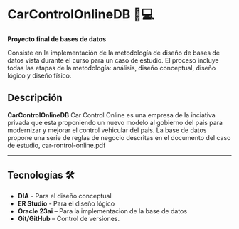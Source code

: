 # CarControlOnlineDB 🚗💻 
**Proyecto final de bases de datos**

Consiste en la implementación de la metodología de diseño de bases de datos vista durante el curso para un caso de 
estudio. El proceso incluye todas las etapas de la metodología: análisis, diseño conceptual, diseño lógico y diseño físico.


## Descripción  
**CarControlOnlineDB** 
Car Control Online es una empresa de la inciativa privada que esta proponiendo un nuevo modelo al gobierno del pais
para modernizar y mejorar el control vehicular del pais. La base de datos propone una serie de reglas de negocio
descritas en el documento del caso de estudio, car-rontrol-online.pdf

---

## Tecnologías 🛠️  
- **DIA** - Para el diseño conceptual
- **ER Studio** - Para el diseño lógico
- **Oracle 23ai** – Para la implementacion de la base de datos  
- **Git/GitHub** – Control de versiones.  
